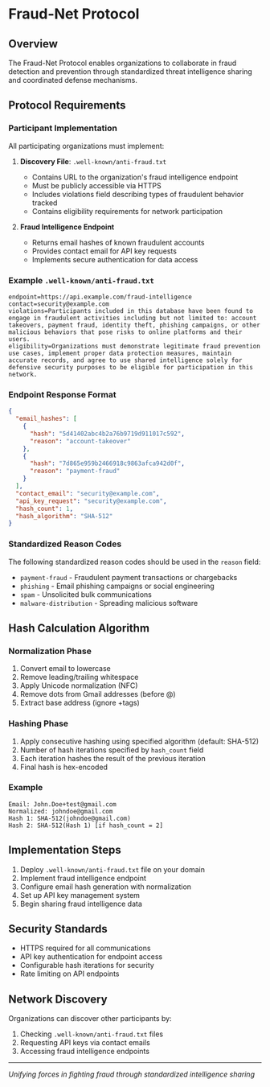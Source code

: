 # Fraud-Net Protocol

## Overview

The Fraud-Net Protocol enables organizations to collaborate in fraud detection and prevention through standardized threat intelligence sharing and coordinated defense mechanisms.

## Protocol Requirements

### Participant Implementation

All participating organizations must implement:

1. **Discovery File**: `.well-known/anti-fraud.txt`
   - Contains URL to the organization's fraud intelligence endpoint
   - Must be publicly accessible via HTTPS
   - Includes violations field describing types of fraudulent behavior tracked
   - Contains eligibility requirements for network participation

2. **Fraud Intelligence Endpoint**
   - Returns email hashes of known fraudulent accounts
   - Provides contact email for API key requests
   - Implements secure authentication for data access

### Example `.well-known/anti-fraud.txt`

```
endpoint=https://api.example.com/fraud-intelligence
contact=security@example.com
violations=Participants included in this database have been found to engage in fraudulent activities including but not limited to: account takeovers, payment fraud, identity theft, phishing campaigns, or other malicious behaviors that pose risks to online platforms and their users.
eligibility=Organizations must demonstrate legitimate fraud prevention use cases, implement proper data protection measures, maintain accurate records, and agree to use shared intelligence solely for defensive security purposes to be eligible for participation in this network.
```

### Endpoint Response Format

```json
{
  "email_hashes": [
    {
      "hash": "5d41402abc4b2a76b9719d911017c592",
      "reason": "account-takeover"
    },
    {
      "hash": "7d865e959b2466918c9863afca942d0f",
      "reason": "payment-fraud"
    }
  ],
  "contact_email": "security@example.com",
  "api_key_request": "security@example.com",
  "hash_count": 1,
  "hash_algorithm": "SHA-512"
}
```

### Standardized Reason Codes

The following standardized reason codes should be used in the `reason` field:

- `payment-fraud` - Fraudulent payment transactions or chargebacks
- `phishing` - Email phishing campaigns or social engineering
- `spam` - Unsolicited bulk communications
- `malware-distribution` - Spreading malicious software

## Hash Calculation Algorithm

### Normalization Phase
1. Convert email to lowercase
2. Remove leading/trailing whitespace
3. Apply Unicode normalization (NFC)
4. Remove dots from Gmail addresses (before @)
5. Extract base address (ignore +tags)

### Hashing Phase
1. Apply consecutive hashing using specified algorithm (default: SHA-512)
2. Number of hash iterations specified by `hash_count` field
3. Each iteration hashes the result of the previous iteration
4. Final hash is hex-encoded

### Example
```
Email: John.Doe+test@gmail.com
Normalized: johndoe@gmail.com
Hash 1: SHA-512(johndoe@gmail.com)
Hash 2: SHA-512(Hash 1) [if hash_count = 2]
```

## Implementation Steps

1. Deploy `.well-known/anti-fraud.txt` file on your domain
2. Implement fraud intelligence endpoint
3. Configure email hash generation with normalization
4. Set up API key management system
5. Begin sharing fraud intelligence data

## Security Standards

- HTTPS required for all communications
- API key authentication for endpoint access
- Configurable hash iterations for security
- Rate limiting on API endpoints

## Network Discovery

Organizations can discover other participants by:
1. Checking `.well-known/anti-fraud.txt` files
2. Requesting API keys via contact emails
3. Accessing fraud intelligence endpoints

---

*Unifying forces in fighting fraud through standardized intelligence sharing*
